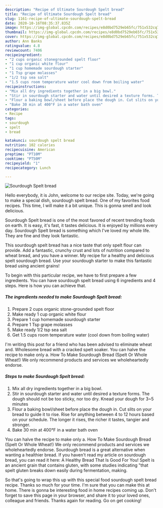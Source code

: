 ```yaml
---
description: "Recipe of Ultimate Sourdough Spelt bread"
title: "Recipe of Ultimate Sourdough Spelt bread"
slug: 1161-recipe-of-ultimate-sourdough-spelt-bread
date: 2020-10-16T08:35:37.835Z
image: https://img-global.cpcdn.com/recipes/e8d0bd7529eb65fc/751x532cq70/sourdough-spelt-bread-recipe-main-photo.jpg
thumbnail: https://img-global.cpcdn.com/recipes/e8d0bd7529eb65fc/751x532cq70/sourdough-spelt-bread-recipe-main-photo.jpg
cover: https://img-global.cpcdn.com/recipes/e8d0bd7529eb65fc/751x532cq70/sourdough-spelt-bread-recipe-main-photo.jpg
author: Ann Banks
ratingvalue: 4.8
reviewcount: 7406
recipeingredient:
- "2 cups organic stonegrounded spelt floor"
- "1 cup organic white flour"
- "1 cup homemade sourdough starter"
- "1 Tsp grape molasses"
- "1/2 tsp sea salt"
- "1.5 cups room temperature water cool down from boiling water"
recipeinstructions:
- "Mix all dry ingredients together in a big bowl."
- "Stir in sourdough starter and water until desired a texture forms. The dough should not be too sticky, nor too dry. Knead your dough for 3~5 minutes"
- "Flour a baking bowl/sheet before place the dough in. Cut slits on your bread to guide it to rise. Rise for anything between 4 to 12 hours based on your schedule. The longer it rises, the richer it tastes, tangier and stronger."
- "Bake 30 min at 400°F in a water bath oven"
categories:
- Recipe
tags:
- sourdough
- spelt
- bread

katakunci: sourdough spelt bread 
nutrition: 102 calories
recipecuisine: American
preptime: "PT10M"
cooktime: "PT50M"
recipeyield: "1"
recipecategory: Lunch

---
```



![Sourdough Spelt bread](https://img-global.cpcdn.com/recipes/e8d0bd7529eb65fc/751x532cq70/sourdough-spelt-bread-recipe-main-photo.jpg)

Hello everybody, it is John, welcome to our recipe site. Today, we're going to make a special dish, sourdough spelt bread. One of my favorites food recipes. This time, I will make it a bit unique. This is gonna smell and look delicious.

Sourdough Spelt bread is one of the most favored of recent trending foods on earth. It is easy, it's fast, it tastes delicious. It is enjoyed by millions every day. Sourdough Spelt bread is something which I've loved my whole life. They are fine and they look fantastic.

This sourdough spelt bread has a nice taste that only spelt flour can provide. Add a fantastic, crunchy crust and lots of nutrition compared to wheat bread, and you have a winner. My recipe for a healthy and delicious spelt sourdough bread. Use your sourdough starter to make this fantastic bread using ancient grains!


To begin with this particular recipe, we have to first prepare a few ingredients. You can have sourdough spelt bread using 6 ingredients and 4 steps. Here is how you can achieve that.

<!--inarticleads1-->

##### The ingredients needed to make Sourdough Spelt bread:

1. Prepare 2 cups organic stone-grounded spelt floor
1. Make ready 1 cup organic white flour
1. Prepare 1 cup homemade sourdough starter
1. Prepare 1 Tsp grape molasses
1. Make ready 1/2 tsp sea salt
1. Get 1.5 cups room temperature water (cool down from boiling water)


I&#39;m writing this post for a friend who has been advised to eliminate wheat and. Wholesome bread with a cracked spelt soaker. You can halve the recipe to make only a. How To Make Sourdough Bread (Spelt Or Whole Wheat!) We only recommend products and services we wholeheartedly endorse. 

<!--inarticleads2-->

##### Steps to make Sourdough Spelt bread:

1. Mix all dry ingredients together in a big bowl.
1. Stir in sourdough starter and water until desired a texture forms. The dough should not be too sticky, nor too dry. Knead your dough for 3~5 minutes
1. Flour a baking bowl/sheet before place the dough in. Cut slits on your bread to guide it to rise. Rise for anything between 4 to 12 hours based on your schedule. The longer it rises, the richer it tastes, tangier and stronger.
1. Bake 30 min at 400°F in a water bath oven


You can halve the recipe to make only a. How To Make Sourdough Bread (Spelt Or Whole Wheat!) We only recommend products and services we wholeheartedly endorse. Sourdough bread is a great alternative when wanting a healthier bread. If you haven&#39;t read my article on sourdough bread, you can read it here: A Healthy Bread That Is Good For You! Spelt is an ancient grain that contains gluten, with some studies indicating &#34;that spelt gluten breaks down easily during fermentation, making. 

So that's going to wrap this up with this special food sourdough spelt bread recipe. Thanks so much for your time. I'm sure that you can make this at home. There is gonna be interesting food in home recipes coming up. Don't forget to save this page in your browser, and share it to your loved ones, colleague and friends. Thanks again for reading. Go on get cooking!
